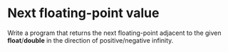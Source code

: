 # Next floating-point value
Write a program that returns the next floating-point adjacent to the given **float**/**double** in the direction of positive/negative infinity.